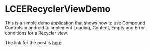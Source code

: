 # LCEERecyclerViewDemo

This is a simple demo application that shows how to use Compound Controls in android to implement Loading, Content, Empty and Error conditions for a Recycler view.

The link for the post is [here](https://medium.com/@susuthapa19961227/recycler-view-with-empty-view-loading-view-and-error-view-1266c34c1504)
